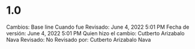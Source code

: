 # 1.0

Cambios: Base line
Cuando fue Revisado: June 4, 2022 5:01 PM
Fecha de  versión: June 4, 2022 5:01 PM
Quien hizo el cambio: Cutberto Arizabalo Nava
Revisado: No
Revisado por: Cutberto Arizabalo Nava